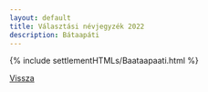 ```yaml
---
layout: default
title: Választási névjegyzék 2022
description: Bátaapáti
---
```


{% include settlementHTMLs/Baataapaati.html %}

[Vissza](../)